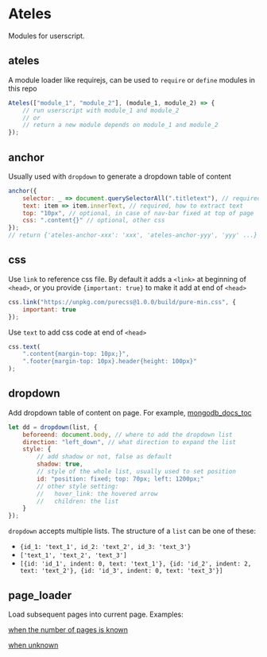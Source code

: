 # Ateles

Modules for userscript.

## ateles

A module loader like requirejs, can be used to `require` or `define` modules in this repo

```javascript
Ateles(["module_1", "module_2"], (module_1, module_2) => {
    // run userscript with module_1 and module_2
    // or
    // return a new module depends on module_1 and module_2
});
```

## anchor

Usually used with `dropdown` to generate a dropdown table of content

```javascript
anchor({
    selector: _ => document.querySelectorAll(".titletext"), // required, where to add anchors
    text: item => item.innerText, // required, how to extract text
    top: "10px", // optional, in case of nav-bar fixed at top of page
    css: ".content{}" // optional, other css
});
// return {'ateles-anchor-xxx': 'xxx', 'ateles-anchor-yyy', 'yyy' ...}
```

## css

Use `link` to reference css file. By default it adds a `<link>` at beginning of `<head>`, or you provide `{important: true}` to make it add at end of `<head>`

```javascript
css.link("https://unpkg.com/purecss@1.0.0/build/pure-min.css", {
    important: true
});
```

Use `text` to add css code at end of `<head>`

```javascript
css.text(
    ".content{margin-top: 10px;}",
    ".footer{margin-top: 10px}.header{height: 100px}"
);
```

## dropdown

Add dropdown table of content on page. For example, [mongodb_docs_toc](https://github.com/turnon/mongodb_docs_toc)

```javascript
let dd = dropdown(list, {
    beforeend: document.body, // where to add the dropdown list
    direction: "left_down", // what direction to expand the list
    style: {
        // add shadow or not, false as default
        shadow: true,
        // style of the whole list, usually used to set position
        id: "position: fixed; top: 70px; left: 1200px;"
        // other style setting:
        //   hover_link: the hovered arrow
        //   children: the list
    }
});
```

`dropdown` accepts multiple lists. The structure of a `list` can be one of these:

-   `{id_1: 'text_1', id_2: 'text_2', id_3: 'text_3'}`
-   `['text_1', 'text_2', 'text_3']`
-   `[{id: 'id_1', indent: 0, text: 'text_1'}, {id: 'id_2', indent: 2, text: 'text_2'}, {id: 'id_3', indent: 0, text: 'text_3'}]`

## page_loader

Load subsequent pages into current page. Examples:

[when the number of pages is known](https://github.com/turnon/douban_all_photos/blob/master/douban_all_photos.js)

[when unknown](https://github.com/turnon/gocn_all_news/blob/master/gocn_all_news.js)
